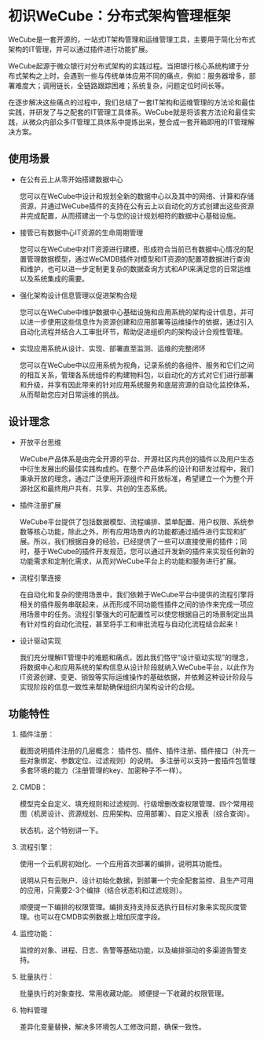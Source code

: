 # 初识WeCube：分布式架构管理框架

WeCube是一套开源的，一站式IT架构管理和运维管理工具，主要用于简化分布式架构的IT管理，并可以通过插件进行功能扩展。

WeCube起源于微众银行对分布式架构的实践过程。当把银行核心系统构建于分布式架构之上时，会遇到一些与传统单体应用不同的痛点，例如：服务器增多，部署难度大；调用链长，全链路跟踪困难；系统复杂，问题定位时间长等。

在逐步解决这些痛点的过程中，我们总结了一套IT架构和运维管理的方法论和最佳实践，并研发了与之配套的IT管理工具体系。WeCube就是将该套方法论和最佳实践，从微众内部众多IT管理工具体系中提炼出来，整合成一套开箱即用的IT管理解决方案。

## 使用场景

- 在公有云上从零开始搭建数据中心

    您可以在WeCube中设计和规划全新的数据中心以及其中的网络、计算和存储资源，并通过WeCube插件的支持在公有云上以自动化的方式创建出这些资源并完成配置，从而搭建出一个与您的设计规划相符的数据中心基础设施。

- 接管已有数据中心IT资源的生命周期管理

    您可以在WeCube中对IT资源进行建模，形成符合当前已有数据中心情况的配置管理数据模型，通过WeCMDB插件对模型和IT资源的配置项数据进行查询和维护，也可以进一步定制更复杂的数据查询方式和API来满足您的日常运维以及系统集成的需要。

- 强化架构设计信息管理以促进架构合规

    您可以在WeCube中维护数据中心基础设施和应用系统的架构设计信息，并可以进一步使用这些信息作为资源创建和应用部署等运维操作的依据，通过引入自动化流程并结合人工审批环节，帮助促进组织内的架构设计合规性管理。

- 实现应用系统从设计、实现、部署直至监测、运维的完整闭环

    您可以在WeCube中以应用系统为视角，记录系统的各组件、服务和它们之间的相互关系，管理各系统组件的构建物料包，以自动化的方式对它们进行部署和升级，并享有因此带来的针对应用系统服务和底层资源的自动化监控体系，从而帮助您应对日常运维的挑战。

## 设计理念

- 开放平台思维

    WeCube产品体系是由完全开源的平台、开源社区内共创的插件以及用户生态中衍生发展出的最佳实践构成的。在整个产品体系的设计和研发过程中，我们秉承开放的理念，通过广泛使用开源组件和开放标准，希望建立一个为整个开源社区和最终用户共有、共享、共创的生态系统。

- 插件注册扩展

    WeCube平台提供了包括数据模型、流程编排、菜单配置、用户权限、系统参数等核心功能，除此之外，所有应用场景内的功能都通过插件进行实现和扩展。所以，我们根据自身的经验，已经提供了一些可以直接使用的插件；同时，基于WeCube的插件开发规范，您可以通过开发新的插件来实现任何新的功能需求和定制化需求，从而对WeCube平台上的功能和服务进行扩展。

- 流程引擎连接

    在自动化和复杂的使用场景中，我们依赖于WeCube平台中提供的流程引擎将相关的插件服务串联起来，从而形成不同功能性插件之间的协作来完成一项应用场景中的任务。流程引擎强大的可配置性可以使您根据自己的场景制定出具有针对性的自动化流程，甚至将手工和审批流程与自动化流程结合起来！

- 设计驱动实现

    我们充分理解IT管理中的难题和痛点，因此我们恪守“设计驱动实现”的理念，将数据中心和应用系统的架构信息从设计阶段就纳入WeCube平台，以此作为IT资源创建、变更、销毁等实际运维操作的基础依据，并依赖这种设计阶段与实现阶段的信息一致性来帮助确保组织内架构设计的合规。

## 功能特性

1. 插件注册：

    截图说明插件注册的几层概念：
    插件包、插件、插件注册、插件接口（补充一些对象绑定、参数定位、过滤规则）的说明。
    多注册可以支持一套插件包管理多套环境的能力（注册管理的key、加密种子不一样）。

1. CMDB：

    模型完全自定义、填充规则和过滤规则、行级增删改查权限管理、四个常用视图（机房设计、资源规划、应用架构、应用部署）、自定义报表（综合查询）。

    状态机，这个特别讲一下。

1. 流程引擎：

    使用一个云机房初始化、一个应用首次部署的编排，说明其功能性。
    
    说明从只有云账户、设计初始化数据，到部署一个完全配套监控、且生产可用的应用，只需要2-3个编排（结合状态机和过滤规则）。
    
    顺便提一下编排的权限管理。编排支持支持反选执行目标对象来实现灰度管理。也可以在CMDB实例数据上增加灰度字段。

1. 监控功能：

    监控的对象、进程、日志、告警等基础功能，以及编排驱动的多渠道告警支持。

1. 批量执行：

    批量执行的对象查找、常用收藏功能。
    顺便提一下收藏的权限管理。

1. 物料管理

    差异化变量替换，解决多环境包人工修改问题，确保一致性。
